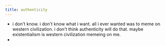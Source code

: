 ```yaml
---
title: authenticity
---
```


- i don't know. i don't know what i want.
  all i ever wanted was to meme on western civilization.
  i don't think authenticity will do that. maybe existentialism is western civilization memeing on me.
- [
  ](https://psyche.co/ideas/when-your-authenticity-is-an-act-somethings-gone-wrong)